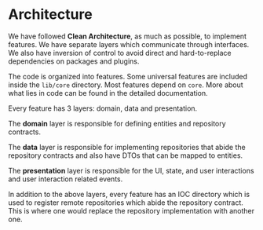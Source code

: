 # Architecture

We have followed **Clean Architecture**, as much as possible, to implement features. We have separate layers which communicate through interfaces. We also have inversion of control to avoid direct and hard-to-replace dependencies on packages and plugins.  

The code is organized into features. Some universal features are included inside the `lib/core` directory. Most features depend on `core`. More about what lies in code can be found in the detailed documentation.

Every feature has 3 layers: domain, data and presentation.

The **domain** layer is responsible for defining entities and repository contracts. 

The **data** layer is responsible for implementing repositories that abide the repository contracts and also have DTOs that can be mapped to entities.

The **presentation** layer is responsible for the UI, state, and user interactions and user interaction related events.

In addition to the above layers, every feature has an IOC directory which is used to register remote repositories which abide the repository contract. This is where one would replace the repository implementation with another one.



